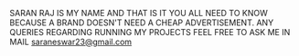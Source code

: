 SARAN RAJ IS MY NAME AND THAT IS IT YOU ALL NEED TO KNOW BECAUSE A BRAND DOESN'T NEED A CHEAP ADVERTISEMENT.
ANY QUERIES REGARDING RUNNING MY PROJECTS FEEL FREE TO ASK ME IN MAIL saraneswar23@gmail.com
